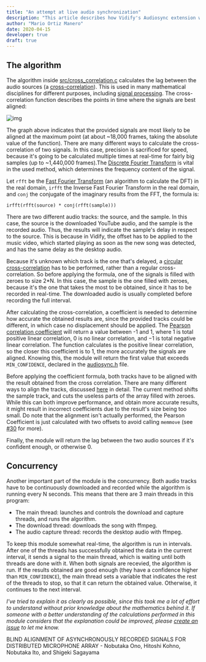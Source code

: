 ```yaml
---
title: "An attempt at live audio synchronization"
description: "This article describes how Vidify's Audiosync extension works"
author: "Mario Ortiz Manero"
date: 2020-04-15
developer: true
draft: true
---
```


## The algorithm

The algorithm inside
[src/cross\_correlation.c](https://github.com/marioortizmanero/vidify-audiosync/blob/master/src/cross_correlation.c)
calculates the lag between the audio sources (a
[cross-correlation](https://en.wikipedia.org/wiki/Cross-correlation)). This is
used in many mathematical disciplines for different purposes, including [signal
processing](https://en.wikipedia.org/wiki/Cross-correlation#Time_delay_analysis).
The cross-correlation function describes the points in time where the signals
are best aligned:

![img](images/cross_correlation.png)

The graph above indicates that the provided signals are most likely to be
aligned at the maximum point (at about ~18,000 frames, taking the absolute value
of the function). There are many different ways to calculate the
cross-correlation of two signals. In this case, precision is sacrificed for
speed, because it's going to be calculated multiple times at real-time for
fairly big samples (up to ~1,440,000 frames).The [Discrete Fourier
Transform](https://en.wikipedia.org/wiki/Fast_Fourier_transform) is vital in the
used method, which determines the frequency content of the signal.

Let `rfft` be the [Fast Fourier
Transform](https://en.wikipedia.org/wiki/Fast_Fourier_transform) (an algorithm
to calculate the DFT) in the real domain, `irfft` the Inverse Fast Fourier
Transform in the real domain, and `conj` the conjugate of the imaginary results
from the FFT, the formula is:

`irfft(rfft(source) * conj(rfft(sample)))`

There are two different audio tracks: the source, and the sample. In this case,
the source is the downloaded YouTube audio, and the sample is the recorded
audio. Thus, the results will indicate the sample's delay in respect to the
source. This is because in Vidify, the offset has to be applied to the music
video, which started playing as soon as the new song was detected, and has the
same delay as the desktop audio.

Because it's unknown which track is the one that's delayed, a [circular
cross-correlation](https://en.wikipedia.org/wiki/Discrete_Fourier_transform#Circular_convolution_theorem_and_cross-correlation_theorem)
has to be performed, rather than a regular cross-correlation. So before applying
the formula, one of the signals is filled with zeroes to size 2\*N. In this
case, the sample is the one filled with zeroes, because it's the one that takes
the most to be obtained, since it has to be recorded in real-time. The
downloaded audio is usually completed before recording the full interval.

After calculating the cross-correlation, a coefficient is needed to determine
how accurate the obtained results are, since the provided tracks could be
different, in which case no displacement should be applied. The [Pearson
correlation
coefficient](https://en.wikipedia.org/wiki/Pearson_correlation_coefficient#For_a_sample)
will return a value between -1 and 1, where 1 is total positive linear
correlation, 0 is no linear correlation, and −1 is total negative linear
correlation. The function calculates is the positive linear correlation, so the
closer this coefficient is to 1, the more accurately the signals are aligned.
Knowing this, the module will return the first value that exceeds
`MIN_CONFIDENCE`, declared in the
[audiosync.h](https://github.com/vidify/audiosync/blob/master/include/audiosync/audiosync.h)
file.

Before applying the coefficient formula, both tracks have to be aligned with the
result obtained from the cross correlation. There are many different ways to
align the tracks, discussed [here](https://github.com/vidify/audiosync/issues/6)
in detail. The current method shifts the sample track, and cuts the useless
parts of the array filled with zeroes. While this can both improve performance,
and obtain more accurate results, it might result in incorrect coefficients due
to the result's size being too small. Do note that the alignment isn't actually
performed, the Pearson Coefficient is just calculated with two offsets to avoid
calling `memmove` (see [#30](https://github.com/vidify/audiosync/issues/30) for
more).

Finally, the module will return the lag between the two audio sources if it's
confident enough, or otherwise 0.

## Concurrency

Another important part of the module is the concurrency. Both audio tracks have
to be continuously downloaded and recorded while the algorithm is running every
N seconds. This means that there are 3 main threads in this program:

* The main thread: launches and controls the download and capture threads, and
  runs the algorithm.
* The download thread: downloads the song with ffmpeg.
* The audio capture thread: records the desktop audio with ffmpeg.

To keep this module somewhat real-time, the algorithm is run in intervals. After
one of the threads has successfully obtained the data in the current interval,
it sends a signal to the main thread, which is waiting until both threads are
done with it. When both signals are recevied, the algorithm is run. If the
results obtained are good enough (they have a confidence higher than
`MIN_CONFIDENCE`), the main thread sets a variable that indicates the rest of
the threads to stop, so that it can return the obtained value. Otherwise, it
continues to the next interval.

*I've tried to explain it as clearly as possible, since this took me a lot of
effort to understand without prior knowledge about the mathematics behind it. If
someone with a better understanding of the calculations performed in this module
considers that the explanation could be improved, please [create an
issue](https://github.com/marioortizmanero/vidify-audiosync/issues) to let me
know.*

BLIND ALIGNMENT OF ASYNCHRONOUSLY RECORDED SIGNALS FOR DISTRIBUTED MICROPHONE
ARRAY - Nobutaka Ono, Hitoshi Kohno, Nobutaka Ito, and Shigeki Sagayama
